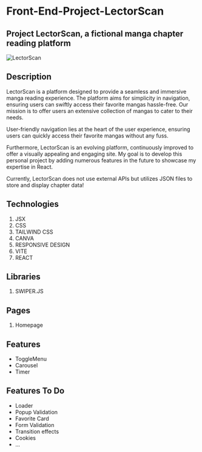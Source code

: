 # Front-End-Project-LectorScan
## Project LectorScan, a fictional manga chapter reading platform
![LectorScan](https://github.com/GMKRAKEN23/Front-End-Project-LectorScan/assets/149949090/b3beee9c-b57e-44d2-806a-f7ce885894c6)

## Description 

LectorScan is a platform designed to provide a seamless and immersive manga reading experience. The platform aims for simplicity in navigation, ensuring users can swiftly access their favorite mangas hassle-free. Our mission is to offer users an extensive collection of mangas to cater to their needs.

User-friendly navigation lies at the heart of the user experience, ensuring users can quickly access their favorite mangas without any fuss.

Furthermore, LectorScan is an evolving platform, continuously improved to offer a visually appealing and engaging site. My goal is to develop this personal project by adding numerous features in the future to showcase my expertise in React.

Currently, LectorScan does not use external APIs but utilizes JSON files to store and display chapter data!

## Technologies
1. JSX
2. CSS
3. TAILWIND CSS
4. CANVA
5. RESPONSIVE DESIGN 
6. VITE
7. REACT

## Libraries
1. SWIPER.JS

## Pages 
1. Homepage

## Features 
- ToggleMenu
- Carousel
- Timer

## Features To Do
- Loader
- Popup Validation
- Favorite Card
- Form Validation
- Transition effects
- Cookies
- ...
